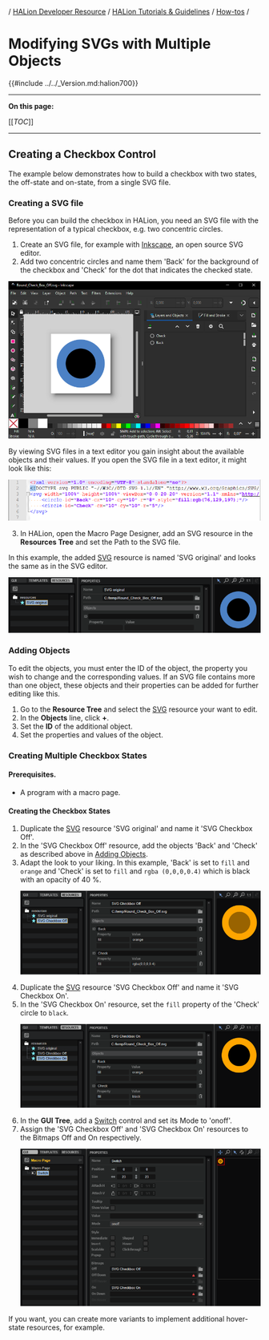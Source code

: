 / [HALion Developer Resource](../../HALion-Developer-Resource.md) / [HALion Tutorials & Guidelines](./HALion-Tutorials-Guidelines.md) / [How-tos](./How-tos.md) /

# Modifying SVGs with Multiple Objects

{{#include ../../_Version.md:halion700}}

---

**On this page:**

[[_TOC_]]

---


## Creating a Checkbox Control

The example below demonstrates how to build a checkbox with two states, the off-state and on-state, from a single SVG file.

### Creating a SVG file

Before you can build the checkbox in HALion, you need an SVG file with the representation of a typical checkbox, e.g. two concentric circles.

1. Create an SVG file, for example with [Inkscape](https://inkscape.org/), an open source SVG editor.
2. Add two concentric circles and name them 'Back' for the background of the checkbox and 'Check' for the dot that indicates the checked state.

![Modifying SVGs with Multiple Objects Checkbox](../images/Modifying-SVGs-with-Multiple-Objects-Checkbox.png)

By viewing SVG files in a text editor you gain insight about the available objects and their values. If you open the SVG file in a text editor, it might look like this:

![Modifying SVGs with Multiple Objects Text Editor](../images/Modifying-SVGs-with-Multiple-Objects-Text-Editor.png)

3. In HALion, open the Macro Page Designer, add an SVG resource in the **Resources Tree** and set the Path to the SVG file.

In this example, the added [SVG](../../HALion-Macro-Page/pages/SVG.md) resource is named 'SVG original' and looks the same as in the SVG editor.

![Modifying SVGs with Multiple Objects Original](../images/Modifying-SVGs-with-Multiple-Objects-Original.png)

### Adding Objects

To edit the objects, you must enter the ID of the object, the property you wish to change and the corresponding values. If an SVG file contains more than one object, these objects and their properties can be added for further editing like this.

1. Go to the **Resource Tree** and select the [SVG](../../HALion-Macro-Page/pages/SVG.md) resource your want to edit.
1. In the **Objects** line, click **+**.
1. Set the **ID** of the additional object.
1. Set the properties and values of the object.

### Creating Multiple Checkbox States

#### Prerequisites.

* A program with a macro page.

#### Creating the Checkbox States

1. Duplicate the [SVG](../../HALion-Macro-Page/pages/SVG.md) resource 'SVG original' and name it 'SVG Checkbox Off'.
1. In the 'SVG Checkbox Off' resource, add the objects 'Back' and 'Check' as described above in [Adding Objects](#adding-objects).
1. Adapt the look to your liking. In this example, 'Back' is set to ``fill`` and ``orange`` and 'Check' is set to ``fill`` and ``rgba (0,0,0,0.4)`` which is black with an opacity of 40 %.<p>![Modifying SVGs with Multiple Objects Off](../images/Modifying-SVGs-with-Multiple-Objects-Off.png)</p>
1. Duplicate the [SVG](../../HALion-Macro-Page/pages/SVG.md) resource 'SVG Checkbox Off' and name it 'SVG Checkbox On'.
1. In the 'SVG Checkbox On' resource, set the ``fill`` property of the 'Check' circle to ``black``.<p>![Modifying SVGs with Multiple Objects On](../images/Modifying-SVGs-with-Multiple-Objects-On.png)</p>
1. In the **GUI Tree**, add a [Switch](../../HALion-Macro-Page/pages/Switch.md) control and set its Mode to 'onoff'.
1. Assign the 'SVG Checkbox Off' and 'SVG Checkbox On' resources to the Bitmaps Off and On respectively.<p>![Modifying SVGs with Multiple Objects Switch](../images/Modifying-SVGs-with-Multiple-Objects-Switch.png)</p>

If you want, you can create more variants to implement additional hover-state resources, for example.
